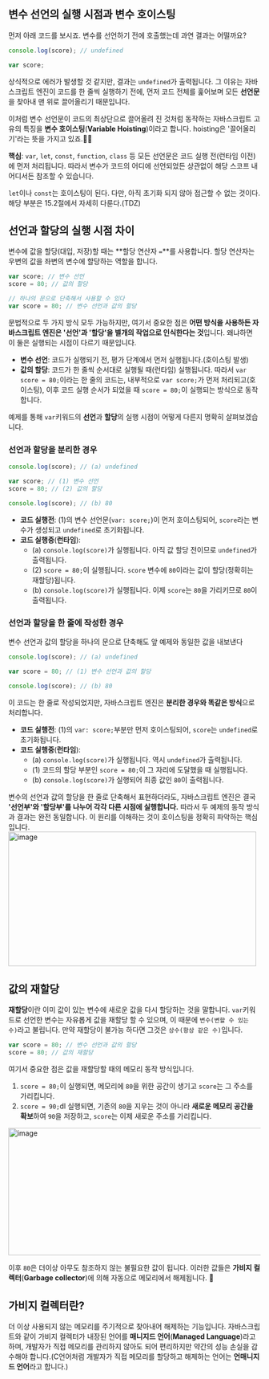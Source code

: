 ## 변수 선언의 실행 시점과 변수 호이스팅

먼저 아래 코드를 보시죠. 변수를 선언하기 전에 호출했는데 과연 결과는 어떨까요?
```javascript
console.log(score); // undefined

var score;
```
상식적으로 에러가 발생할 것 같지만, 결과는 `undefined`가 출력됩니다.
그 이유는 자바스크립트 엔진이 코드를 한 줄씩 실행하기 전에, 먼저 코드 전체를 훑어보며 모든 **선언문**을 찾아내 맨 위로 끌어올리기 때문입니다.

이처럼 변수 선언문이 코드의 최상단으로 끌어올려 진 것처럼 동작하는 자바스크립트 고유의 특징을 **변수 호이스팅**(**Variable Hoisting**)이라고 합니다. hoisting은 '끌어올리기'라는 뜻을 가지고 있죠.🏃‍♂️

**핵심**: `var`, `let`, `const`, `function`, `class` 등 모든 선언문은 코드 실행 전(런타임 이전)에 먼저 처리됩니다.
따라서 변수가 코드의 어디에 선언되었든 상관없이 해당 스코프 내 어디서든 참조할 수 있습니다.

`let`이나 `const`는 호이스팅이 된다. 다만, 아직 초기화 되지 않아 접근할 수 없는 것이다.
해당 부분은 15.2절에서 자세히 다룬다.(TDZ)



## 선언과 할당의 실행 시점 차이


변수에 값을 할당(대입, 저장)할 때는 **할당 연산자 `=`**를 사용합니다.
할당 연산자는 우변의 값을 좌변의 변수에 할당하는 역할을 합니다.
```javascript
var score; // 변수 선언
score = 80; // 값의 할당

// 하나의 문으로 단축해서 사용할 수 있다
var score = 80; // 변수 선언과 값의 할당
```
문법적으로 두 가지 방식 모두 가능하지만, 여기서 중요한 점은 **어떤 방식을 사용하든 자바스크립트 엔진은 '선언'과 '할당'을 
별개의 작업으로 인식한다는 것**입니다. 왜냐하면 이 둘은 실행되는 시점이 다르기 때문입니다.
- **변수 선언**: 코드가 실행되기 전, 평가 단계에서 먼저 실행됩니다.(호이스팅 발생)
- **값의 할당**: 코드가 한 줄씩 순서대로 실행될 때(런타임) 실행됩니다.
따라서 `var score = 80;`이라는 한 줄의 코드는, 내부적으로 `var score;`가 먼저 처리되고(호이스팅),
이후 코드 실행 순서가 되었을 때 `score = 80;`이 실행되는 방식으로 동작합니다.


예제를 통해 `var`키워드의 **선언**과 **할당**의 실행 시점이 어떻게 다른지 명확히 살펴보겠습니다.

### 선언과 할당을 분리한 경우
```javascript
console.log(score); // (a) undefined

var score; // (1) 변수 선언
score = 80; // (2) 값의 할당

console.log(score); // (b) 80
```
- **코드 실행전**: (1)의 변수 선언문(`var: score;`)이 먼저 호이스팅되어, `score`라는 변수가 생성되고 `undefined`로 초기화됩니다.
- **코드 실행중**(**런타임**):
  - (a) `console.log(score)`가 실행됩니다. 아직 값 할당 전이므로 `undefined`가 출력됩니다.
  - (2) `score = 80;`이 실행됩니다. `score` 변수에 `80`이라는 값이 할당(정확히는 재할당)됩니다.
  - (b) `console.log(score)`가 실행됩니다. 이제 `score`는 `80`을 가리키므로 `80`이 출력됩니다.


### 선언과 할당을 한 줄에 작성한 경우
변수 선언과 값의 할당을 하나의 문으로 단축해도 앞 예제와 동일한 값을 내보낸다
```javascript
console.log(score); // (a) undefined

var score = 80; // (1) 변수 선언과 값의 할당

console.log(score); // (b) 80
```
이 코드는 한 줄로 작성되었지만, 자바스크립트 엔진은 **분리한 경우와 똑같은 방식**으로 처리합니다.
- **코드 실행전**: (1)의 `var: score;`부분만 먼저 호이스팅되어, `score`는 `undefined`로 초기화됩니다.
- **코드 실행중**(**런타임**):
  - (a) `console.log(score)`가 실행됩니다. 역시 `undefined`가 출력됩니다.
  - (1) 코드의 할당 부분인 `score = 80;`이 그 자리에 도달했을 때 실행됩니다.
  - (b) `console.log(score)`가 실행되어 최종 값인 `80`이 출력됩니다.

변수의 선언과 값의 할당을 한 줄로 단축해서 표현하더라도, 자바스크립트 엔진은 결국 **'선언부'와 '할당부'를 나누어 각각 다른 시점에 실행합니다.** 따라서 두 예제의 동작 방식과 결과는 완전 동일합니다. 이 원리를 이해하는 것이 호이스팅을 정확히 파악하는 핵심입니다.
<img width="495" height="268" alt="image" src="https://github.com/user-attachments/assets/ad2474b3-5e05-4037-9ca5-baa37a099120" />


## 값의 재할당

**재할당**이란 이미 값이 있는 변수에 새로운 값을 다시 할당하는 것을 말합니다. 
`var`키워드로 선언한 변수는 자유롭게 값을 재할당 할  수 있으며, 이 때문에 `변수(변할 수 있는 수)`라고 불립니다.
만약 재할당이 불가능 하다면 그것은 `상수(항상 같은 수)`입니다.
```javascript
var score = 80; // 변수 선언과 값의 할당 
score = 80; // 값의 재할당
```
여기서 중요한 점은 값을 재할당할 때의 메모리 동작 방식입니다.
1. `score = 80;`이 실행되면, 메모리에 `80`을 위한 공간이 생기고 `score`는 그 주소를 가리킵니다.
2. `score = 90;`dl 실행되면, 기존의 `80`을 지우는 것이 아니라 **새로운 메모리 공간을 확보**하여 `90`을 저장하고, `score`는 이제 새로운 주소를 가리킵니다.
<img width="648" height="254" alt="image" src="https://github.com/user-attachments/assets/01d9dff3-12d2-422b-a067-dcf5eb812ce2" />

이후 `80`은 더이상 아무도 참조하지 않는 불필요한 값이 됩니다.
이러한 값들은 **가비지 컬렉터**(**Garbage collector**)에 의해 자동으로 메모리에서 해제됩니다. 🧹


## 가비지 컬렉터란?

더 이상 사용되지 않는 메모리를 주기적으로 찾아내어 해제하는 기능입니다. 자바스크립트와 같이 가비지 컬렉터가 내장된 언어를 **매니지드 언어**(**Managed Language**)라고 하며, 개발자가 직접 메모리를 관리하지 않아도 되어 편리하지만 약간의 성능 손실을 감수해야 합니다.(C언어처럼 개발자가 직접 메모리를 할당하고 해제하는 언어는 **언매니지드 언어**라고 합니다.)
